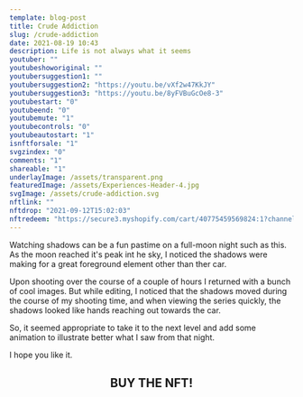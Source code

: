 ```yaml
---
template: blog-post
title: Crude Addiction
slug: /crude-addiction
date: 2021-08-19 10:43
description: Life is not always what it seems
youtuber: ""
youtubeshoworiginal: ""
youtubersuggestion1: ""
youtubersuggestion2: "https://youtu.be/vXf2w47KkJY"
youtubersuggestion3: "https://youtu.be/8yFVBuGcOe8-3"
youtubestart: "0"
youtubeend: "0"
youtubemute: "1"
youtubecontrols: "0"
youtubeautostart: "1"
isnftforsale: "1"
svgzindex: "0"
comments: "1"
shareable: "1"
underlayImage: /assets/transparent.png
featuredImage: /assets/Experiences-Header-4.jpg
svgImage: /assets/crude-addiction.svg
nftlink: ""
nftdrop: "2021-09-12T15:02:03"
nftredeem: "https://secure3.myshopify.com/cart/40775459569824:1?channel=buy_button"
---
```

Watching shadows can be a fun pastime on a full-moon night such as this. As the moon reached it's peak int he sky, I noticed the shadows were making for a great foreground element other than ther car. 

Upon shooting over the course of a couple of hours I returned with a bunch of cool images. But while editing, I noticed that the shadows moved during the course of my shooting time, and when viewing the series quickly, the shadows looked like hands reaching out towards the car. 

So, it seemed appropriate to take it to the next level and add some animation to illustrate better what I saw from that night. 

I hope you like it.

<h2 class="neonText" style="text-align: center;">BUY THE NFT!</h2>
<nft-card style="border:none;border-radius:12px" contractAddress="0x495f947276749ce646f68ac8c248420045cb7b5e" tokenId="14583650834310525071617320783641503123203461641321595508191183186230620717057"> </nft-card>

